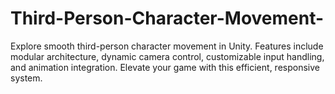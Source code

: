 # Third-Person-Character-Movement-
Explore smooth third-person character movement in Unity. Features include modular architecture, dynamic camera control, customizable input handling, and animation integration. Elevate your game with this efficient, responsive system.
